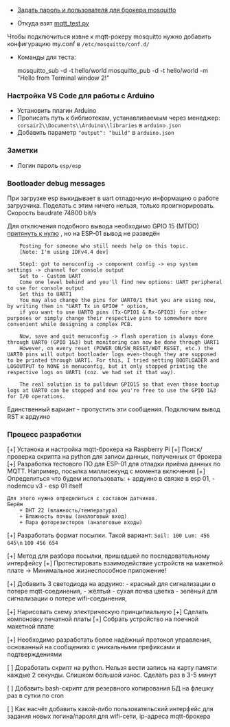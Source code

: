 
- [Задать пароль и пользователя для брокера mosquitto](http://www.steves-internet-guide.com/mqtt-username-password-example/)

- Откуда взят [mqtt_test.py](https://lindevs.com/save-mqtt-data-to-sqlite-database-using-python/)

Чтобы подключиться извне к mqtt-рокеру mosquitto нужно 
добавить конфигурацию my.conf в `/etc/mosquitto/conf.d/`

- Команды для теста:

	mosquitto_sub -d -t hello/world
	mosquitto_pub -d -t hello/world -m "Hello from Terminal window 2!"


### Настройка VS Code для работы с Arduino

- Установить плагин Arduino
- Прописать путь к библиотекам, устанавливаемым через менеджер: 
	`corsair2\\Documents\\Arduino\\libraries` в `arduino.json`
- Добавить параметр `"output": "build"` в `arduino.json`


### Заметки
- Логин пароль `esp/esp`

### Bootloader debug messages

При загрузке esp выкидывает в uart отладочную информацию о работе загрузчика.
Поделать с этим ничего нельзя, только проигнорировать.
Скорость baudrate 74800 bit/s

Для отключения подобного вывода необходимо GPIO 15 (MTDO) [притянуть к нулю](https://www.esp32.com/viewtopic.php?t=10597) ,
но на ESP-01 вывод не разведён

```
	Posting for someone who still needs help on this topic.
	[Note: I'm using IDFv4.4 dev]

	Step1: got to menuconfig -> component config -> esp system settings -> channel for console output
	Set to - Custom UART
	Come one level behind and you'll find new options: UART peripheral to use for console output
	Set this to UART1
	You may also change the pins for UART0/1 that you are using now, by writing them in "UART Tx in GPIO# " option,
	if you want to use UART0 pins (Tx-GPIO1 & Rx-GPIO3) for other purposes or simply change their respective pins to somewhere more convenient while designing a complex PCB.

	Now, save and quit menuconfig -> flash operation is always done through UART0 (GPIO 1&3) but monitoring can now be done through UART1
	However, on every reset (POWER_ON/SW_RESET/WDT_RESET, etc.) the UART0 pins will output bootloader logs even-though they are supposed to be printed through UART1. For this, I tried setting BOOTLOADER and LOGOUTPUT to NONE in menuconfig, but it only stopped printing the respective logs on UART1 (coz. we had set it that way).

	The real solution is to pulldown GPIO15 so that even those bootup logs at UART0 can be stopped and now you're free to use the GPIO 1&3 for I/O operations.
```

Единственный вариант - пропустить эти сообщения. Подключим вывод RST к ардуино

### Процесс разработки

[+] Устанока и настройка mqtt-брокера на Raspberry Pi
[+] Поиск/проверка скрипта на python для записи данных, полученных от брокера
[+] Разработка тестового ПО для ESP-01 для отладки приёма данных по MQTT. Например, посылка миллисекунд с момента включения
[+] Определиться что будем использовать: 
	+ ардуино в связке в esp 01, 
	- nodemcu v3
	- esp 01 itself

	Для этого нужно определиться с составом датчиков. 
	Берём
		+ DHT 22 (влажность/температура)
		+ Влажность почвы (аналоговый вход)
		+ Пара фоторезисторов (аналоговые входы)
	
[+] Разработать формат посылки. Такой вариант:
	`Soil: 100 Lum: 456 645\n`
	`100 456 654`

[+] Метод для разбора посылки, пришедшей по последовательному интерфейсу
[+] Протестировать взаимодействие устройств на макетной плате -> Минимальное жизнеспособное приложение!

[+] Добавить 3 светодиода на ардуино: 
		- красный для сигнализации о потере mqtt-соединения,
		- жёлтый - сухая почва цветка
		- зелёный для сигнализации о потере wifi-соединения,

[+] Нарисовать схему электрическую принципиальную
[+]	Сделать компоновку печатной платы
[+] Собрать устройство на поечной макетной плате

[+] Необходимо разработать более надёжный протокол управления, основанный на сообщениях 
с уникальными префиксами и подтверждениями 

[ ] Доработать скрипт на python. Нельзя вести запись на карту памяти каждые 2 секунды.
	Слишком большой износ. Сделать раз в 3-5 минут

[ ] Добавить bash-скрипт для резервного копирования БД на флешку раз в сутки по cron

[ ] Как насчёт добавить какой-либо пользовательский интерфейс для задания новых
		логина/пароля для wifi-сети,
		ip-адреса mqtt-брокера



